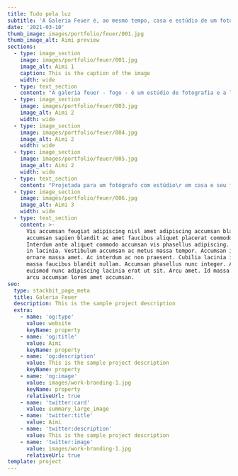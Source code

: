 ```yaml
---
title: Tudo pela luz
subtitle: 'A Galeria Feuer é, ao mesmo tempo, casa e estúdio de um fotógrafo'
date: '2021-03-10'
thumb_image: images/portfolio/feuer/001.jpg
thumb_image_alt: Aimi preview
sections:
  - type: image_section
    image: images/portfolio/feuer/001.jpg
    image_alt: Aimi 1
    caption: This is the caption of the image
    width: wide
  - type: text_section
    content: "A galeria feuer - fogo - é um estúdio de fotografia e a luz é a única protagonista. O programa de uso misto foi pensado para atender ao fotógrafo, que trabalha em casa, e seu filho adolescente. A casa estilo loft com planta livre integra\_toda área social a um jardim boêmio. Já no estúdio, pensamos em uma Iluminação zenital e difusa que diminuísse\_em alguns Watts a necessidade de iluminação artificial.\_\_\n"
  - type: image_section
    image: images/portfolio/feuer/003.jpg
    image_alt: Aimi 2
    width: wide
  - type: image_section
    image: images/portfolio/feuer/004.jpg
    image_alt: Aimi 2
    width: wide
  - type: image_section
    image: images/portfolio/feuer/005.jpg
    image_alt: Aimi 2
    width: wide
  - type: text_section
    content: "Projetada para um fotógrafo com estúdio\r em casa e seu filho de 15 anos, a “Galeria\r Feuer” traz o uso misto ao terreno de esquina\r\nda Rua Alfredo Crespo com a Rua Nuno Tavares,\r no Parque Santo Amaro. Os clientes\r desejavam praticidade no dia a dia, em um\r\nprograma mínimo que os atendesse sem excessos,\r além de privacidade.\r Para dar visibilidade ao estúdio, a fachada\r principal se abre para a rua, oferecendo\r jardins, sombras e um visual mais comercial e\r atrativo. A iluminação deste volume é zenital,\r suavizada por um filtro translúcido para dar\r conforto lumínico as atividades fotográficas. A\r luz é difusa, porém abundante. \n\nA galeria possui espaços de estar imersos na natureza além de preservar as árvores do local.\n"
  - type: image_section
    image: images/portfolio/feuer/006.jpg
    image_alt: Aimi 3
    width: wide
  - type: text_section
    content: >-
      Vis accumsan feugiat adipiscing nisl amet adipiscing accumsan blandit
      accumsan sapien blandit ac amet faucibus aliquet placerat commodo.
      Interdum ante aliquet commodo accumsan vis phasellus adipiscing. Ornare a
      in lacinia. Vestibulum accumsan ac metus massa tempor. Accumsan in lacinia
      ornare massa amet. Ac interdum ac non praesent. Cubilia lacinia interdum
      massa faucibus blandit nullam. Accumsan phasellus nunc integer. Accumsan
      euismod nunc adipiscing lacinia erat ut sit. Arcu amet. Id massa aliquet
      arcu accumsan lorem amet accumsan.
seo:
  type: stackbit_page_meta
  title: Galeria Feuer
  description: This is the sample project description
  extra:
    - name: 'og:type'
      value: website
      keyName: property
    - name: 'og:title'
      value: Aimi
      keyName: property
    - name: 'og:description'
      value: This is the sample project description
      keyName: property
    - name: 'og:image'
      value: images/work-branding-1.jpg
      keyName: property
      relativeUrl: true
    - name: 'twitter:card'
      value: summary_large_image
    - name: 'twitter:title'
      value: Aimi
    - name: 'twitter:description'
      value: This is the sample project description
    - name: 'twitter:image'
      value: images/work-branding-1.jpg
      relativeUrl: true
template: project
---
```

